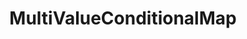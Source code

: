 ---
optionsClassName: MultiValueConditionalMapOptions
optionsClassFullName: MigrationTools.Tools.MultiValueConditionalMapOptions
configurationSamples:
- name: confinguration.json
  description: 
  code: >-
    {
      "MigrationTools": {
        "CommonTools": {
          "FieldMappingTool": {
            "FieldMaps": [
              {
                "FieldMapType": "MultiValueConditionalMap",
                "Enabled": false,
                "sourceFieldsAndValues": {
                  "Field1": "Value1",
                  "Field2": "Value2"
                },
                "targetFieldsAndValues": {
                  "Field1": "Value1",
                  "Field2": "Value2"
                },
                "ConfigurationCollectionItemPath": "MigrationTools:CommonTools:FieldMappingTool:FieldMaps:*:MultiValueConditionalMap",
                "ApplyTo": [
                  "SomeWorkItemType"
                ]
              }
            ]
          }
        }
      }
    }
  sampleFor: MigrationTools.Tools.MultiValueConditionalMapOptions
- name: defaults
  description: 
  code: >-
    {
      "MigrationTools": {
        "CommonTools": {
          "FieldMappingTool": {
            "FieldMapDefaults": {
              "MultiValueConditionalMap": {
                "ApplyTo": [
                  "SomeWorkItemType"
                ],
                "sourceFieldsAndValues": {
                  "Field1": "Value1",
                  "Field2": "Value2"
                },
                "targetFieldsAndValues": {
                  "Field1": "Value1",
                  "Field2": "Value2"
                }
              }
            }
          }
        }
      }
    }
  sampleFor: MigrationTools.Tools.MultiValueConditionalMapOptions
- name: Classic
  description: 
  code: >-
    {
      "$type": "MultiValueConditionalMapOptions",
      "Enabled": false,
      "sourceFieldsAndValues": {
        "$type": "Dictionary`2",
        "Field1": "Value1",
        "Field2": "Value2"
      },
      "targetFieldsAndValues": {
        "$type": "Dictionary`2",
        "Field1": "Value1",
        "Field2": "Value2"
      },
      "ConfigurationCollectionItemPath": "MigrationTools:CommonTools:FieldMappingTool:FieldMaps:*:MultiValueConditionalMap",
      "ApplyTo": [
        "SomeWorkItemType"
      ]
    }
  sampleFor: MigrationTools.Tools.MultiValueConditionalMapOptions
description: missng XML code comments
className: MultiValueConditionalMap
typeName: FieldMaps
architecture: 
options:
- parameterName: ApplyTo
  type: List
  description: missng XML code comments
  defaultValue: missng XML code comments
- parameterName: ConfigurationCollectionItemPath
  type: String
  description: missng XML code comments
  defaultValue: missng XML code comments
- parameterName: Enabled
  type: Boolean
  description: If set to `true` then the Fieldmap will run. Set to `false` and the processor will not run.
  defaultValue: missng XML code comments
- parameterName: sourceFieldsAndValues
  type: Dictionary
  description: missng XML code comments
  defaultValue: missng XML code comments
- parameterName: targetFieldsAndValues
  type: Dictionary
  description: missng XML code comments
  defaultValue: missng XML code comments
status: missng XML code comments
processingTarget: missng XML code comments
classFile: /src/MigrationTools.Clients.AzureDevops.ObjectModel/Tools/FieldMappingTool/FieldMaps/MultiValueConditionalMap.cs
optionsClassFile: /src/MigrationTools/Tools/FieldMappingTool/FieldMaps/MultiValueConditionalMapOptions.cs

redirectFrom:
- /Reference/FieldMaps/MultiValueConditionalMapOptions/
layout: reference
toc: true
permalink: /Reference/FieldMaps/MultiValueConditionalMap/
title: MultiValueConditionalMap
categories:
- FieldMaps
- 
topics:
- topic: notes
  path: /FieldMaps/MultiValueConditionalMap-notes.md
  exists: false
  markdown: ''
- topic: introduction
  path: /FieldMaps/MultiValueConditionalMap-introduction.md
  exists: false
  markdown: ''

---